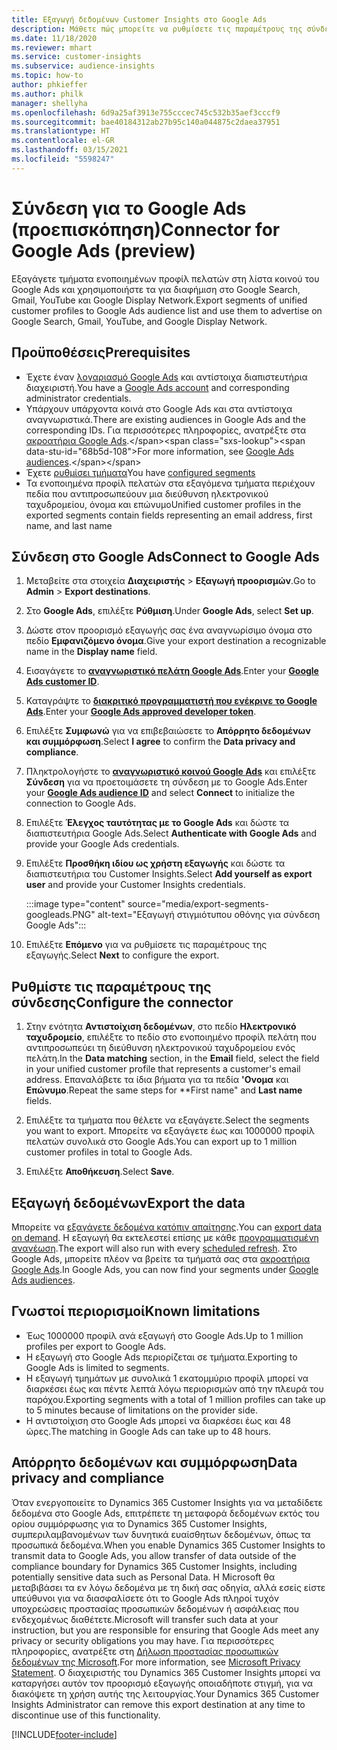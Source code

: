 ```yaml
---
title: Εξαγωγή δεδομένων Customer Insights στο Google Ads
description: Μάθετε πώς μπορείτε να ρυθμίσετε τις παραμέτρους της σύνδεσης στο Google Ads.
ms.date: 11/18/2020
ms.reviewer: mhart
ms.service: customer-insights
ms.subservice: audience-insights
ms.topic: how-to
author: phkieffer
ms.author: philk
manager: shellyha
ms.openlocfilehash: 6d9a25af3913e755cccec745c532b35aef3cccf9
ms.sourcegitcommit: bae40184312ab27b95c140a044875c2daea37951
ms.translationtype: HT
ms.contentlocale: el-GR
ms.lasthandoff: 03/15/2021
ms.locfileid: "5598247"
---
```

# <a name="connector-for-google-ads-preview"></a><span data-ttu-id="68b5d-103">Σύνδεση για το Google Ads (προεπισκόπηση)</span><span class="sxs-lookup"><span data-stu-id="68b5d-103">Connector for Google Ads (preview)</span></span>

<span data-ttu-id="68b5d-104">Εξαγάγετε τμήματα ενοποιημένων προφίλ πελατών στη λίστα κοινού του Google Ads και χρησιμοποιήστε τα για διαφήμιση στο Google Search, Gmail, YouTube και Google Display Network.</span><span class="sxs-lookup"><span data-stu-id="68b5d-104">Export segments of unified customer profiles to Google Ads audience list and use them to advertise on Google Search, Gmail, YouTube, and Google Display Network.</span></span> 

## <a name="prerequisites"></a><span data-ttu-id="68b5d-105">Προϋποθέσεις</span><span class="sxs-lookup"><span data-stu-id="68b5d-105">Prerequisites</span></span>

-   <span data-ttu-id="68b5d-106">Έχετε έναν [λογαριασμό Google Ads](https://ads.google.com/) και αντίστοιχα διαπιστευτήρια διαχειριστή.</span><span class="sxs-lookup"><span data-stu-id="68b5d-106">You have a [Google Ads account](https://ads.google.com/) and corresponding administrator credentials.</span></span>
-   <span data-ttu-id="68b5d-107">Υπάρχουν υπάρχοντα κοινά στο Google Ads και στα αντίστοιχα αναγνωριστικά.</span><span class="sxs-lookup"><span data-stu-id="68b5d-107">There are existing audiences in Google Ads and the corresponding IDs.</span></span> <span data-ttu-id="68b5d-108">Για περισσότερες πληροφορίες, ανατρέξτε στα [ακροατήρια Google Ads](https://support.google.com/google-ads/answer/7558048?hl=en#:~:text=Audience%20lists%20is%20a%20section,Display%20Network%20through%20remarketing%20campaigns.).</span><span class="sxs-lookup"><span data-stu-id="68b5d-108">For more information, see [Google Ads audiences](https://support.google.com/google-ads/answer/7558048?hl=en#:~:text=Audience%20lists%20is%20a%20section,Display%20Network%20through%20remarketing%20campaigns.).</span></span>
-   <span data-ttu-id="68b5d-109">Έχετε [ρυθμίσει τμήματα](segments.md)</span><span class="sxs-lookup"><span data-stu-id="68b5d-109">You have [configured segments](segments.md)</span></span>
-   <span data-ttu-id="68b5d-110">Τα ενοποιημένα προφίλ πελατών στα εξαγόμενα τμήματα περιέχουν πεδία που αντιπροσωπεύουν μια διεύθυνση ηλεκτρονικού ταχυδρομείου, όνομα και επώνυμο</span><span class="sxs-lookup"><span data-stu-id="68b5d-110">Unified customer profiles in the exported segments contain fields representing an email address, first name, and last name</span></span>

## <a name="connect-to-google-ads"></a><span data-ttu-id="68b5d-111">Σύνδεση στο Google Ads</span><span class="sxs-lookup"><span data-stu-id="68b5d-111">Connect to Google Ads</span></span>

1. <span data-ttu-id="68b5d-112">Μεταβείτε στα στοιχεία **Διαχειριστής** > **Εξαγωγή προορισμών**.</span><span class="sxs-lookup"><span data-stu-id="68b5d-112">Go to **Admin** > **Export destinations**.</span></span>

1. <span data-ttu-id="68b5d-113">Στο **Google Ads**, επιλέξτε **Ρύθμιση**.</span><span class="sxs-lookup"><span data-stu-id="68b5d-113">Under **Google Ads**, select **Set up**.</span></span>

1. <span data-ttu-id="68b5d-114">Δώστε στον προορισμό εξαγωγής σας ένα αναγνωρίσιμο όνομα στο πεδίο **Εμφανιζόμενο όνομα**.</span><span class="sxs-lookup"><span data-stu-id="68b5d-114">Give your export destination a recognizable name in the **Display name** field.</span></span>

1. <span data-ttu-id="68b5d-115">Εισαγάγετε το **[αναγνωριστικό πελάτη Google Ads](https://support.google.com/google-ads/answer/1704344)**.</span><span class="sxs-lookup"><span data-stu-id="68b5d-115">Enter your **[Google Ads customer ID](https://support.google.com/google-ads/answer/1704344)**.</span></span>

1. <span data-ttu-id="68b5d-116">Καταγράψτε το **[διακριτικό προγραμματιστή που ενέκρινε το Google Ads](https://developers.google.com/google-ads/api/docs/first-call/dev-token)**.</span><span class="sxs-lookup"><span data-stu-id="68b5d-116">Enter your **[Google Ads approved developer token](https://developers.google.com/google-ads/api/docs/first-call/dev-token)**.</span></span>

1. <span data-ttu-id="68b5d-117">Επιλέξτε **Συμφωνώ** για να επιβεβαιώσετε το **Απόρρητο δεδομένων και συμμόρφωση**.</span><span class="sxs-lookup"><span data-stu-id="68b5d-117">Select **I agree** to confirm the **Data privacy and compliance**.</span></span>

1. <span data-ttu-id="68b5d-118">Πληκτρολογήστε το **[αναγνωριστικό κοινού Google Ads](https://support.google.com/google-ads/answer/7558048?hl=en#:~:text=Audience%20lists%20is%20a%20section,Display%20Network%20through%20remarketing%20campaigns.)** και επιλέξτε **Σύνδεση** για να προετοιμάσετε τη σύνδεση με το Google Ads.</span><span class="sxs-lookup"><span data-stu-id="68b5d-118">Enter your **[Google Ads audience ID](https://support.google.com/google-ads/answer/7558048?hl=en#:~:text=Audience%20lists%20is%20a%20section,Display%20Network%20through%20remarketing%20campaigns.)** and select **Connect** to initialize the connection to Google Ads.</span></span>

1. <span data-ttu-id="68b5d-119">Επιλέξτε **Έλεγχος ταυτότητας με το Google Ads** και δώστε τα διαπιστευτήρια Google Ads.</span><span class="sxs-lookup"><span data-stu-id="68b5d-119">Select **Authenticate with Google Ads** and provide your Google Ads credentials.</span></span>

1. <span data-ttu-id="68b5d-120">Επιλέξτε **Προσθήκη ιδίου ως χρήστη εξαγωγής** και δώστε τα διαπιστευτήρια του Customer Insights.</span><span class="sxs-lookup"><span data-stu-id="68b5d-120">Select **Add yourself as export user** and provide your Customer Insights credentials.</span></span>

   :::image type="content" source="media/export-segments-googleads.PNG" alt-text="Εξαγωγή στιγμιότυπου οθόνης για σύνδεση Google Ads":::

1. <span data-ttu-id="68b5d-122">Επιλέξτε **Επόμενο** για να ρυθμίσετε τις παραμέτρους της εξαγωγής.</span><span class="sxs-lookup"><span data-stu-id="68b5d-122">Select **Next** to configure the export.</span></span>

## <a name="configure-the-connector"></a><span data-ttu-id="68b5d-123">Ρυθμίστε τις παραμέτρους της σύνδεσης</span><span class="sxs-lookup"><span data-stu-id="68b5d-123">Configure the connector</span></span>

1. <span data-ttu-id="68b5d-124">Στην ενότητα **Αντιστοίχιση δεδομένων**, στο πεδίο **Ηλεκτρονικό ταχυδρομείο**, επιλέξτε το πεδίο στο ενοποιημένο προφίλ πελάτη που αντιπροσωπεύει τη διεύθυνση ηλεκτρονικού ταχυδρομείου ενός πελάτη.</span><span class="sxs-lookup"><span data-stu-id="68b5d-124">In the **Data matching** section, in the **Email** field, select the field in your unified customer profile that represents a customer's email address.</span></span> <span data-ttu-id="68b5d-125">Επαναλάβετε τα ίδια βήματα για τα πεδία **'Ονομα** και **Επώνυμο**.</span><span class="sxs-lookup"><span data-stu-id="68b5d-125">Repeat the same steps for \*\*First name" and **Last name** fields.</span></span>

1. <span data-ttu-id="68b5d-126">Επιλέξτε τα τμήματα που θέλετε να εξαγάγετε.</span><span class="sxs-lookup"><span data-stu-id="68b5d-126">Select the segments you want to export.</span></span> <span data-ttu-id="68b5d-127">Μπορείτε να εξαγάγετε έως και 1000000 προφίλ πελατών συνολικά στο Google Ads.</span><span class="sxs-lookup"><span data-stu-id="68b5d-127">You can export up to 1 million customer profiles in total to Google Ads.</span></span>

1. <span data-ttu-id="68b5d-128">Επιλέξτε **Αποθήκευση**.</span><span class="sxs-lookup"><span data-stu-id="68b5d-128">Select **Save**.</span></span>

## <a name="export-the-data"></a><span data-ttu-id="68b5d-129">Εξαγωγή δεδομένων</span><span class="sxs-lookup"><span data-stu-id="68b5d-129">Export the data</span></span>

<span data-ttu-id="68b5d-130">Μπορείτε να [εξαγάγετε δεδομένα κατόπιν απαίτησης](export-destinations.md).</span><span class="sxs-lookup"><span data-stu-id="68b5d-130">You can [export data on demand](export-destinations.md).</span></span> <span data-ttu-id="68b5d-131">Η εξαγωγή θα εκτελεστεί επίσης με κάθε [προγραμματισμένη ανανέωση](system.md#schedule-tab).</span><span class="sxs-lookup"><span data-stu-id="68b5d-131">The export will also run with every [scheduled refresh](system.md#schedule-tab).</span></span> <span data-ttu-id="68b5d-132">Στο Google Ads, μπορείτε πλέον να βρείτε τα τμήματά σας στα [ακροατήρια Google Ads](https://support.google.com/google-ads/answer/7558048?hl=en/).</span><span class="sxs-lookup"><span data-stu-id="68b5d-132">In Google Ads, you can now find your segments under [Google Ads audiences](https://support.google.com/google-ads/answer/7558048?hl=en/).</span></span>

## <a name="known-limitations"></a><span data-ttu-id="68b5d-133">Γνωστοί περιορισμοί</span><span class="sxs-lookup"><span data-stu-id="68b5d-133">Known limitations</span></span>

- <span data-ttu-id="68b5d-134">Έως 1000000 προφίλ ανά εξαγωγή στο Google Ads.</span><span class="sxs-lookup"><span data-stu-id="68b5d-134">Up to 1 million profiles per export to Google Ads.</span></span>
- <span data-ttu-id="68b5d-135">Η εξαγωγή στο Google Ads περιορίζεται σε τμήματα.</span><span class="sxs-lookup"><span data-stu-id="68b5d-135">Exporting to Google Ads is limited to segments.</span></span>
- <span data-ttu-id="68b5d-136">Η εξαγωγή τμημάτων με συνολικά 1 εκατομμύριο προφίλ μπορεί να διαρκέσει έως και πέντε λεπτά λόγω περιορισμών από την πλευρά του παρόχου.</span><span class="sxs-lookup"><span data-stu-id="68b5d-136">Exporting segments with a total of 1 million profiles can take up to 5 minutes because of limitations on the provider side.</span></span> 
- <span data-ttu-id="68b5d-137">Η αντιστοίχιση στο Google Ads μπορεί να διαρκέσει έως και 48 ώρες.</span><span class="sxs-lookup"><span data-stu-id="68b5d-137">The matching in Google Ads can take up to 48 hours.</span></span>

## <a name="data-privacy-and-compliance"></a><span data-ttu-id="68b5d-138">Απόρρητο δεδομένων και συμμόρφωση</span><span class="sxs-lookup"><span data-stu-id="68b5d-138">Data privacy and compliance</span></span>

<span data-ttu-id="68b5d-139">Όταν ενεργοποιείτε το Dynamics 365 Customer Insights για να μεταδίδετε δεδομένα στο Google Ads, επιτρέπετε τη μεταφορά δεδομένων εκτός του ορίου συμμόρφωσης για το Dynamics 365 Customer Insights, συμπεριλαμβανομένων των δυνητικά ευαίσθητων δεδομένων, όπως τα προσωπικά δεδομένα.</span><span class="sxs-lookup"><span data-stu-id="68b5d-139">When you enable Dynamics 365 Customer Insights to transmit data to Google Ads, you allow transfer of data outside of the compliance boundary for Dynamics 365 Customer Insights, including potentially sensitive data such as Personal Data.</span></span> <span data-ttu-id="68b5d-140">Η Microsoft θα μεταβιβάσει τα εν λόγω δεδομένα με τη δική σας οδηγία, αλλά εσείς είστε υπεύθυνοι για να διασφαλίσετε ότι το Google Ads πληροί τυχόν υποχρεώσεις προστασίας προσωπικών δεδομένων ή ασφάλειας που ενδεχομένως διαθέτετε.</span><span class="sxs-lookup"><span data-stu-id="68b5d-140">Microsoft will transfer such data at your instruction, but you are responsible for ensuring that Google Ads meet any privacy or security obligations you may have.</span></span> <span data-ttu-id="68b5d-141">Για περισσότερες πληροφορίες, ανατρέξτε στη [Δήλωση προστασίας προσωπικών δεδομένων της Microsoft](https://go.microsoft.com/fwlink/?linkid=396732).</span><span class="sxs-lookup"><span data-stu-id="68b5d-141">For more information, see [Microsoft Privacy Statement](https://go.microsoft.com/fwlink/?linkid=396732).</span></span>
<span data-ttu-id="68b5d-142">Ο διαχειριστής του Dynamics 365 Customer Insights μπορεί να καταργήσει αυτόν τον προορισμό εξαγωγής οποιαδήποτε στιγμή, για να διακόψετε τη χρήση αυτής της λειτουργίας.</span><span class="sxs-lookup"><span data-stu-id="68b5d-142">Your Dynamics 365 Customer Insights Administrator can remove this export destination at any time to discontinue use of this functionality.</span></span>


[!INCLUDE[footer-include](../includes/footer-banner.md)]